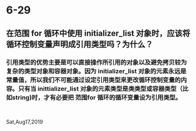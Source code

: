 # 6-29

## 在范围 for 循环中使用 initializer_list 对象时，应该将循环控制变量声明成引用类型吗？为什么？

### 引用类型的优势主要是可以直接操作所引用的对象以及避免拷贝较为复杂的类型对象和容器对象。因为 initializer_list 对象的元素永远是常量值，所以我们不可能通过设定引用类型来更改循环控制变量的内容。只有当 inittializer_list 对象的元素类型是类类型或容器类型（比如string)时，才有必要把 范围for 循环的循环变量设为引用类型。


&nbsp;

Sat,Aug17,2019